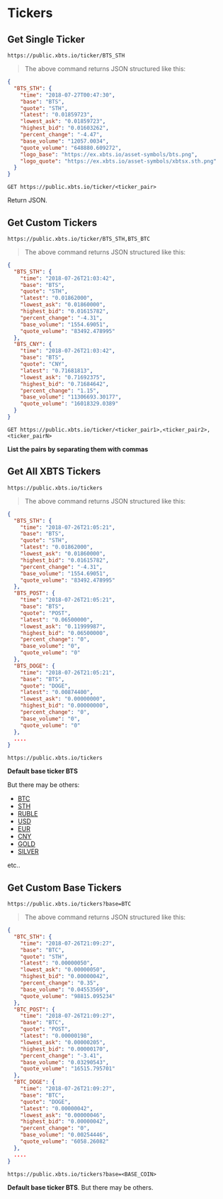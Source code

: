 # Tickers

## Get Single Ticker

```shell
https://public.xbts.io/ticker/BTS_STH
```
> The above command returns JSON structured like this:

```json
{
  "BTS_STH": {
    "time": "2018-07-27T00:47:30",
    "base": "BTS",
    "quote": "STH",
    "latest": "0.01859723",
    "lowest_ask": "0.01859723",
    "highest_bid": "0.01603262",
    "percent_change": "-4.47",
    "base_volume": "12057.0034",
    "quote_volume": "648880.609272",
    "logo_base": "https://ex.xbts.io/asset-symbols/bts.png",
    "logo_quote": "https://ex.xbts.io/asset-symbols/xbtsx.sth.png"
  }
}
```

`GET https://public.xbts.io/ticker/<ticker_pair>`

Return JSON.

## Get Custom Tickers

```shell
https://public.xbts.io/ticker/BTS_STH,BTS_BTC
```
> The above command returns JSON structured like this:

```json
{
  "BTS_STH": {
    "time": "2018-07-26T21:03:42",
    "base": "BTS",
    "quote": "STH",
    "latest": "0.01862000",
    "lowest_ask": "0.01860000",
    "highest_bid": "0.01615782",
    "percent_change": "-4.31",
    "base_volume": "1554.69051",
    "quote_volume": "83492.478995"
  },
  "BTS_CNY": {
    "time": "2018-07-26T21:03:42",
    "base": "BTS",
    "quote": "CNY",
    "latest": "0.71681813",
    "lowest_ask": "0.71692375",
    "highest_bid": "0.71684642",
    "percent_change": "1.15",
    "base_volume": "11306693.30177",
    "quote_volume": "16018329.0389"
  }
}
```

`GET https://public.xbts.io/ticker/<ticker_pair1>,<ticker_pair2>,<ticker_pairN>`

<strong>List the pairs by separating them with commas</strong>

## Get All XBTS Tickers
```shell
https://public.xbts.io/tickers
```
> The above command returns JSON structured like this:

```json
{
  "BTS_STH": {
    "time": "2018-07-26T21:05:21",
    "base": "BTS",
    "quote": "STH",
    "latest": "0.01862000",
    "lowest_ask": "0.01860000",
    "highest_bid": "0.01615782",
    "percent_change": "-4.31",
    "base_volume": "1554.69051",
    "quote_volume": "83492.478995"
  },
  "BTS_POST": {
    "time": "2018-07-26T21:05:21",
    "base": "BTS",
    "quote": "POST",
    "latest": "0.06500000",
    "lowest_ask": "0.11999987",
    "highest_bid": "0.06500000",
    "percent_change": "0",
    "base_volume": "0",
    "quote_volume": "0"
  },
  "BTS_DOGE": {
    "time": "2018-07-26T21:05:21",
    "base": "BTS",
    "quote": "DOGE",
    "latest": "0.00874400",
    "lowest_ask": "0.00000000",
    "highest_bid": "0.00000000",
    "percent_change": "0",
    "base_volume": "0",
    "quote_volume": "0"
  },
  ....
}
```

`https://public.xbts.io/tickers`

<strong>Default base ticker BTS</strong>

But there may be others:

- <a href="https://public.xbts.io/tickers?base=BTC">BTC</a>
- <a href="https://public.xbts.io/tickers?base=STH">STH</a>
- <a href="https://public.xbts.io/tickers?base=RUBLE">RUBLE</a>
- <a href="https://public.xbts.io/tickers?base=USD">USD</a>
- <a href="https://public.xbts.io/tickers?base=EUR">EUR</a>
- <a href="https://public.xbts.io/tickers?base=CNY">CNY</a>
- <a href="https://public.xbts.io/tickers?base=GOLD">GOLD</a>
- <a href="https://public.xbts.io/tickers?base=SILVER">SILVER</a>

etc..

## Get Custom Base Tickers
```shell
https://public.xbts.io/tickers?base=BTC
```
> The above command returns JSON structured like this:

```json
{
  "BTC_STH": {
    "time": "2018-07-26T21:09:27",
    "base": "BTC",
    "quote": "STH",
    "latest": "0.00000050",
    "lowest_ask": "0.00000050",
    "highest_bid": "0.00000042",
    "percent_change": "0.35",
    "base_volume": "0.04553569",
    "quote_volume": "98815.095234"
  },
  "BTC_POST": {
    "time": "2018-07-26T21:09:27",
    "base": "BTC",
    "quote": "POST",
    "latest": "0.00000198",
    "lowest_ask": "0.00000205",
    "highest_bid": "0.00000170",
    "percent_change": "-3.41",
    "base_volume": "0.03290543",
    "quote_volume": "16515.795701"
  },
  "BTC_DOGE": {
    "time": "2018-07-26T21:09:27",
    "base": "BTC",
    "quote": "DOGE",
    "latest": "0.00000042",
    "lowest_ask": "0.00000046",
    "highest_bid": "0.00000042",
    "percent_change": "0",
    "base_volume": "0.00254446",
    "quote_volume": "6058.26082"
  },
  ....
}
```

`https://public.xbts.io/tickers?base=<BASE_COIN>`

<strong>Default base ticker BTS</strong>.
But there may be others.
